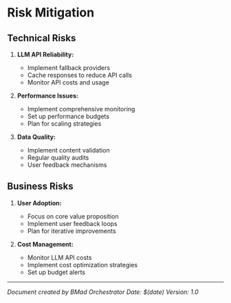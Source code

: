 # Risk Mitigation

## Technical Risks

1. **LLM API Reliability:**
   - Implement fallback providers
   - Cache responses to reduce API calls
   - Monitor API costs and usage

2. **Performance Issues:**
   - Implement comprehensive monitoring
   - Set up performance budgets
   - Plan for scaling strategies

3. **Data Quality:**
   - Implement content validation
   - Regular quality audits
   - User feedback mechanisms

## Business Risks

1. **User Adoption:**
   - Focus on core value proposition
   - Implement user feedback loops
   - Plan for iterative improvements

2. **Cost Management:**
   - Monitor LLM API costs
   - Implement cost optimization strategies
   - Set up budget alerts

---

*Document created by BMad Orchestrator*
*Date: $(date)*
*Version: 1.0* 